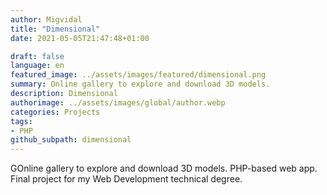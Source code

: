 ```yaml
---
author: Migvidal
title: "Dimensional"
date: 2021-05-05T21:47:48+01:00

draft: false
language: en
featured_image: ../assets/images/featured/dimensional.png
summary: Online gallery to explore and download 3D models.
description: Dimensional
authorimage: ../assets/images/global/author.webp
categories: Projects
tags: 
- PHP
github_subpath: dimensional
---
```


GOnline gallery to explore and download 3D models.
PHP-based web app. Final project for my Web Development technical degree.